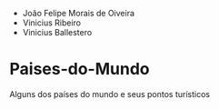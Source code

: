 - João Felipe Morais de Oiveira
- Vinicius Ribeiro
- Vinicius Ballestero

# Paises-do-Mundo
Alguns dos países do mundo e seus pontos turísticos
